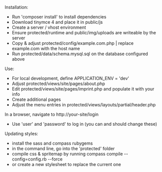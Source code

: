Installation:

- Run 'composer install' to install dependencies
- Download tinymce 4 and place it in public/js
- Create a server / vhost environment
- Ensure protected/runtime and public/img/uploads are writeable by the server
- Copy & adjust protected/config/example.com.php | replace example.com with the host name
- Run protected/data/schema.mysql.sql on the database configured above

Use:

- For local development, define APPLICATION_ENV = 'dev'
- Adjust protected/views/site/pages/about.php
- Edit protected/views/site/pages/imprint.php and populate it with your info
- Create additional pages
- Adjust the menu entries in protected/views/layouts/partial/header.php

In a browser, navigate to http://your-site/login
- Use 'user' and 'password' to log in (you can and should change these)

Updating styles:

- install the sass and compass rubygems
- in the command line, go into the 'protected' folder
- compile css & spritemap by running compass compile --config=config.rb --force
- or create a new stylesheet to replace the current one